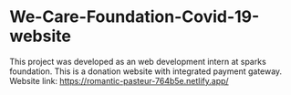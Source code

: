# We-Care-Foundation-Covid-19-website
This project was developed as an web development intern at sparks foundation.
This is a donation website with integrated payment gateway.
Website link: https://romantic-pasteur-764b5e.netlify.app/
